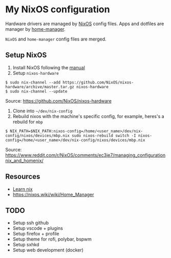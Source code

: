 # My NixOS configuration

Hardware drivers are managed by [NixOS](https://nixos.org/) config files.
Apps and dotfiles are manager by [home-manager](https://github.com/nix-community/home-manager).

`NixOS` and `home-manager` config files are merged.

## Setup NixOS

1. Install NixOS following the [manual](https://nixos.org/manual/nixos/stable/index.html#ch-installation)
1. Setup `nixos-hardware`
  ```
  $ sudo nix-channel --add https://github.com/NixOS/nixos-hardware/archive/master.tar.gz nixos-hardware
  $ sudo nix-channel --update
  ```
  Source: https://github.com/NixOS/nixos-hardware
1. Clone into `~/dev/nix-config`
1. Rebuild nixos with the machine's specific config, for example, heres's a rebuild for `mbp`
  ```
  $ NIX_PATH=$NIX_PATH:nixos-config=/home/<user_name>/dev/nix-config/nixos/devices/mbp.nix sudo nixos-rebuild switch -I nixos-config=/home/<user_name>/dev/nix-config/nixos/devices/mbp.nix
  ```
  Source: https://www.reddit.com/r/NixOS/comments/ec3je7/managing_configurationnix_and_homenix/


## Resources

* [Learn nix](https://nixcloud.io/tour/?id=3)
* https://nixos.wiki/wiki/Home_Manager

## TODO

* Setup ssh github
* Setup vscode + plugins
* Setup firefox + profile
* Setup theme for rofi, polybar, bspwm
* Setup sxhkd
* Setup web development (docker)